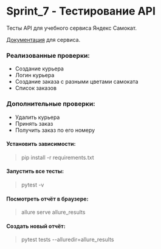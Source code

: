 # Sprint_7 - Тестирование API
Тесты API для учебного сервиса Яндекс Самокат.

[Документация](https://qa-scooter.praktikum-services.ru/docs/) для сервиса.

### Реализованные проверки:
- Создание курьера
- Логин курьера
- Создание заказа с разными цветами самоката
- Список заказов

### Дополнительные проверки:
- Удалить курьера
- Принять заказ
- Получить заказ по его номеру


#### Установить зависимости:

> pip install -r requirements.txt

#### Запустить все тесты:

> pytest -v

#### Посмотреть отчёт в браузере:

> allure serve allure_results
>
#### Создать новый отчёт:

> pytest tests --alluredir=allure_results